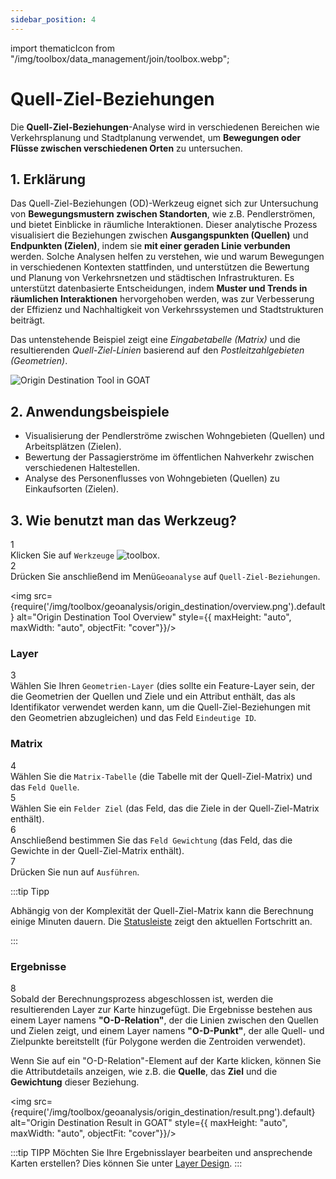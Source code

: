 ```yaml
---
sidebar_position: 4
---
```


import thematicIcon from "/img/toolbox/data_management/join/toolbox.webp";

# Quell-Ziel-Beziehungen

Die **Quell-Ziel-Beziehungen**-Analyse wird in verschiedenen Bereichen wie Verkehrsplanung und Stadtplanung verwendet, um **Bewegungen oder Flüsse zwischen verschiedenen Orten** zu untersuchen.

## 1. Erklärung

Das Quell-Ziel-Beziehungen (OD)-Werkzeug eignet sich zur Untersuchung von **Bewegungsmustern zwischen Standorten**, wie z.B. Pendlerströmen, und bietet Einblicke in räumliche Interaktionen. Dieser analytische Prozess visualisiert die Beziehungen zwischen **Ausgangspunkten (Quellen)** und **Endpunkten (Zielen)**, indem sie **mit einer geraden Linie verbunden** werden. Solche Analysen helfen zu verstehen, wie und warum Bewegungen in verschiedenen Kontexten stattfinden, und unterstützen die Bewertung und Planung von Verkehrsnetzen und städtischen Infrastrukturen. Es unterstützt datenbasierte Entscheidungen, indem **Muster und Trends in räumlichen Interaktionen** hervorgehoben werden, was zur Verbesserung der Effizienz und Nachhaltigkeit von Verkehrssystemen und Stadtstrukturen beiträgt.

Das untenstehende Beispiel zeigt eine *Eingabetabelle (Matrix)* und die resultierenden *Quell-Ziel-Linien* basierend auf den *Postleitzahlgebieten (Geometrien)*.

<div style={{ display: 'flex', flexDirection: 'column', alignItems: 'center'}}>
  <img src={require('/img/toolbox/geoanalysis/origin_destination/od_example.png').default} alt="Origin Destination Tool in GOAT" style={{ maxHeight: "700px", maxWidth: "700px", objectFit: "cover"}}/>
</div> 


## 2. Anwendungsbeispiele

- Visualisierung der Pendlerströme zwischen Wohngebieten (Quellen) und Arbeitsplätzen (Zielen).
- Bewertung der Passagierströme im öffentlichen Nahverkehr zwischen verschiedenen Haltestellen.
- Analyse des Personenflusses von Wohngebieten (Quellen) zu Einkaufsorten (Zielen).

## 3. Wie benutzt man das Werkzeug?

<div class="step">
  <div class="step-number">1</div>
  <div class="content">Klicken Sie auf <code>Werkzeuge</code> <img src={thematicIcon} alt="toolbox" style={{width: "25px"}}/>. </div>
</div>

<div class="step">
  <div class="step-number">2</div>
  <div class="content">Drücken Sie anschließend im Menü<code>Geoanalyse</code> auf <code>Quell-Ziel-Beziehungen</code>.</div>
</div>

<img src={require('/img/toolbox/geoanalysis/origin_destination/overview.png').default} alt="Origin Destination Tool Overview" style={{ maxHeight: "auto", maxWidth: "auto", objectFit: "cover"}}/>

### Layer

<div class="step">
  <div class="step-number">3</div>
  <div class="content">Wählen Sie Ihren <code>Geometrien-Layer</code> (dies sollte ein Feature-Layer sein, der die Geometrien der Quellen und Ziele und ein Attribut enthält, das als Identifikator verwendet werden kann, um die Quell-Ziel-Beziehungen mit den Geometrien abzugleichen) und das Feld <code>Eindeutige ID</code>.</div>
</div>

### Matrix

<div class="step">
  <div class="step-number">4</div>
  <div class="content">Wählen Sie die <code>Matrix-Tabelle</code> (die Tabelle mit der Quell-Ziel-Matrix) und das <code>Feld Quelle</code>.</div>
</div>

<div class="step">
  <div class="step-number">5</div>
  <div class="content">Wählen Sie ein <code>Felder Ziel</code> (das Feld, das die Ziele in der Quell-Ziel-Matrix enthält).</div>
</div>

<div class="step">
  <div class="step-number">6</div>
  <div class="content">Anschließend bestimmen Sie das <code>Feld Gewichtung</code> (das Feld, das die Gewichte in der Quell-Ziel-Matrix enthält).</div>
</div>

<div class="step">
  <div class="step-number">7</div>
  <div class="content">Drücken Sie nun auf <code>Ausführen</code>.</div>
</div>

:::tip Tipp

Abhängig von der Komplexität der Quell-Ziel-Matrix kann die Berechnung einige Minuten dauern. Die [Statusleiste](../../workspace/home#status-bar) zeigt den aktuellen Fortschritt an.

:::

### Ergebnisse 

<div class="step">
  <div class="step-number">8</div>
  <div class="content">Sobald der Berechnungsprozess abgeschlossen ist, werden die resultierenden Layer zur Karte hinzugefügt. Die Ergebnisse bestehen aus einem Layer namens <b>"O-D-Relation"</b>, der die Linien zwischen den Quellen und Zielen zeigt, und einem Layer namens <b>"O-D-Punkt"</b>, der alle Quell- und Zielpunkte bereitstellt (für Polygone werden die Zentroiden verwendet).<p></p>
  Wenn Sie auf ein "O-D-Relation"-Element auf der Karte klicken, können Sie die Attributdetails anzeigen, wie z.B. die <b>Quelle</b>, das <b>Ziel</b> und die <b>Gewichtung</b> dieser Beziehung.</div>
</div>

<img src={require('/img/toolbox/geoanalysis/origin_destination/result.png').default} alt="Origin Destination Result in GOAT" style={{ maxHeight: "auto", maxWidth: "auto", objectFit: "cover"}}/>

:::tip TIPP
Möchten Sie Ihre Ergebnisslayer bearbeiten und ansprechende Karten erstellen? Dies können Sie unter [Layer Design](../../map/layer_style/styling).
:::